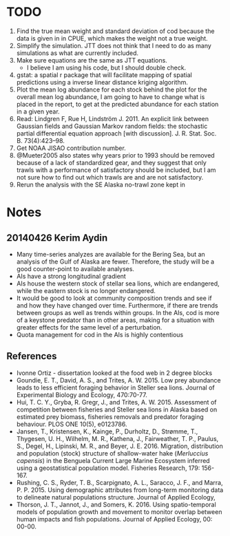 # TODO

1. Find the true mean weight and standard deviation of cod because 
the data is given in in CPUE, which makes the weight not a true weight.
2. Simplify the simulation. JTT does not think that I need to do as many simulations as what are currently included.
2. Make sure equations are the same as JTT equations.
   - I believe I am using his code, but I should double check.
3. gstat: a spatial r package that will facilitate mapping of spatial predictions using a inverse linear distance kriging algorithm.
4. Plot the mean log abundance for each stock behind the plot for the overall mean log abundance, I am going to have to change what is placed in the report, to get at the predicted abundance for each station in a given year.
6. Read: Lindgren F, Rue H, Lindström J. 2011. An explicit link between Gaussian fields and Gaussian Markov random fields: the stochastic partial differential equation approach [with discussion]. J. R. Stat. Soc. B. 73(4):423–98.
7. Get NOAA JISAO contribution number.
8. @Mueter2005 also states why years prior to 1993 should be removed 
because of a lack of standardized gear, and they suggest that 
only trawls with a performance of satisfactory should be included, but I am
not sure how to find out which trawls are and are not satisfactory.
9. Rerun the analysis with the SE Alaska no-trawl zone kept in

# Notes

## 20140426 Kerim Aydin
* Many time-series analyzes are available for the Bering Sea, but an analysis of the Gulf of Alaska are fewer. Therefore, the study will be a good counter-point to available analyses.
* AIs have a strong longitudinal gradient
* AIs house the western stock of stellar sea lions, which are endangered, while the eastern stock is no longer endangered. 
* It would be good to look at community composition trends and see if and how they have changed over time. Furthermore, if there are trends between groups as well as trends within groups. In the AIs, cod is more of a keystone predator than in other areas, making for a situation with greater effects for the same level of a perturbation.
* Quota management for cod in the AIs is highly contentious

## References
* Ivonne Ortiz - dissertation looked at the food web in 2 degree blocks
* Goundie, E. T., David, A. S., and Trites, A. W. 2015. Low prey abundance leads to less efficient foraging behavior in Steller sea lions. Journal of Experimental Biology and Ecology, 470:70-77. 
* Hui, T. C. Y., Gryba, R. Gregr, J., and Trites, A. W. 2015. Assessment of competition between fisheries and Steller sea lions in Alaska based on estimated prey biomass, fisheries removals and predator foraging behaviour. PLOS ONE 10(5), e0123786.
* Jansen, T., Kristensen, K., Kainge, P., Durholtz, D., Strømme, T., Thygesen, U. H., Wilhelm, M. R., Kathena, J., Fairweather, T. P., Paulus, S., Degel, H., Lipinski, M. R., and Beyer, J. E. 2016. Migration, distribution and population (stock) structure of shallow-water hake (*Merluccius capensis*) in the Benguela Current Large Marine Ecosystem inferred using a geostatistical population model. Fisheries Research, 179: 156-167.
* Rushing, C. S., Ryder, T. B., Scarpignato, A. L., Saracco, J. F., and Marra, P. P. 2015. Using demographic attributes from long-term monitoring data to delineate natural populations structure. Journal of Applied Ecology, 
* Thorson, J. T., Jannot, J., and Somers, K. 2016. Using spatio-temporal models of population growth and movement to monitor overlap between human impacts and fish populations. Journal of Applied Ecology, 00: 00-00.
